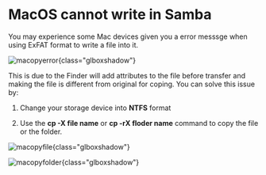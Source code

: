 # MacOS cannot write in Samba

You may experience some Mac devices given you a error messsge when using ExFAT format to write a file into it.

![macopyerror](https://static.gl-inet.com/docs/en/4/tutorials/network_storage/macos_cannot_write_samba/macopyerror.jpg){class="glboxshadow"}

This is due to the Finder will add attributes to the file before transfer and making the file is different from original for coping. You can solve this issue by:

1. Change your storage device into **NTFS** format

2. Use the **cp -X file name** or **cp -rX floder name** command to copy the file or the folder.

![macopyfile](https://static.gl-inet.com/docs/en/4/tutorials/network_storage/macos_cannot_write_samba/macopyfile.png){class="glboxshadow"}

![macopyfolder](https://static.gl-inet.com/docs/en/4/tutorials/network_storage/macos_cannot_write_samba/macopyfolder.png){class="glboxshadow"}

